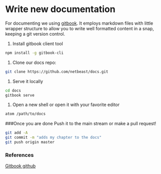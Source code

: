 # Write new documentation

For documenting we using [gitbook](https://www.gitbook.com/). It employs markdown files with little wrapper structure
to allow you to write well formatted content in a snap, keeping a git version control.

1. Install gitbook client tool
```bash
npm install -g gitbook-cli
```

1. Clone our docs repo:
```bash
git clone https://github.com/netbeast/docs.git
```

1. Serve it locally
```bash
cd docs
gitbook serve
```

1. Open a new shell or open it with your favorite editor
```bash
atom /path/to/docs
```

###Once you are done
Push it to the main stream or make a pull request!
```bash
git add -A
git commit -m "adds my chapter to the docs"
git push origin master
```



### References
[Gitbook github](https://github.com/GitbookIO/gitbook)
